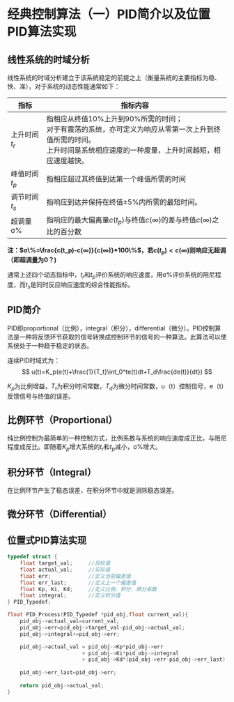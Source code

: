 # 经典控制算法（一）PID简介以及位置PID算法实现

## 线性系统的时域分析

线性系统的时域分析建立于该系统稳定的前提之上（衡量系统的主要指标为稳、快、准），对于系统的动态性能通常如下：

| 指标          | 指标内容                                                     |
| ------------- | ------------------------------------------------------------ |
| 上升时间$t_r$ | 指相应从终值10\%上升到90\%所需的时间；<br />对于有震荡的系统，亦可定义为响应从零第一次上升到终值所需的时间。<br />上升时间是系统相应速度的一种度量，上升时间越短，相应速度越快。 |
| 峰值时间$t_p$ | 指相应超过其终值到达第一个峰值所需的时间                     |
| 调节时间$t_s$ | 指响应到达并保持在终值±5\%内所需的最短时间。                  |
| 超调量σ\%     | 指响应的最大偏离量$c(t_p)$与终值$c(∞)$的差与终值$c(∞)$之比的百分数|

**注：$σ\%=\frac{c(t_p)-c(∞)}{c(∞)}*100\%$，若$c(t_p)<c(∞)$则响应无超调（即超调量为0？)**

通常上述四个动态指标中，$t_r$和$t_p$评价系统的响应速度，用σ\%评价系统的阻尼程度，而$t_s$是同时反应响应速度的综合性能指标。

## PID简介

PID即proportional（比例），integral（积分），differential（微分）。PID控制算法是一种将反馈环节获取的信号转换成控制环节的信号的一种算法。此算法可以使系统处于一种趋于稳定的状态。

连续PID时域式为：
$$
u(t)=K_p(e(t)+\frac{1}{T_t}\int_0^te(t)dt+T_d\frac{de(t)}{dt})
$$

$K_p$为比例增益，$T_t$为积分时间常数，$T_d$为微分时间常数，u（t）控制信号，e（t）反馈信号与终值的误差。

## 比例环节（Proportional）

纯比例控制为最简单的一种控制方式，比例系数与系统的响应速度成正比，与阻尼程度成反比。即随着$K_p$增大系统的$t_r$和$t_p$减小，σ\%增大。

## 积分环节（Integral）

在比例环节产生了稳态误差，在积分环节中就是消除稳态误差。

## 微分环节（Differential）



## 位置式PID算法实现

```c
typedef struct {
    float target_val;     //目标值
	float actual_val;     //实际值
	float err;            //定义当前偏差值
	float err_last;       //定义上一个偏差值
	float Kp, Ki, Kd;     //定义比例、积分、微分系数
	float integral;       //定义积分值
} PID_Typedef;

float PID_Process(PID_Typedef *pid_obj,float current_val){
    pid_obj->actual_val=current_val;
    pid_obj->err=pid_obj->target_val-pid_obj->actual_val;
    pid_obj->integral+=pid_obj->err;

    pid_obj->actual_val = pid_obj->Kp*pid_obj->err
                        + pid_obj->Ki*pid_obj->integral
                        + pid_obj->Kd*(pid_obj->err-pid_obj->err_last);
    
    pid_obj->err_last=pid_obj->err;
    
    return pid_obj->actual_val;
}
```

